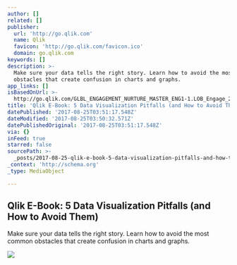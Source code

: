```yaml
---
author: []
related: []
publisher:
  url: 'http://go.qlik.com'
  name: Qlik
  favicon: 'http://go.qlik.com/favicon.ico'
  domain: go.qlik.com
keywords: []
description: >-
  Make sure your data tells the right story. Learn how to avoid the most common
  obstacles that create confusion in charts and graphs.
app_links: []
isBasedOnUrl: >-
  http://go.qlik.com/GLBL_ENGAGEMENT_NURTURE_MASTER_ENG1-1.LOB_Engage_2015_Tch2_PRG_LOB_Engage_2015_Tch2_LP.html?mkt_tok=eyJpIjoiT1RneFpHSmtaR1k1TnpWaSIsInQiOiJDa1lpWjJocEdhbTllVSt6NXBvc3ZOdldSNjhEVHNpaG5wVUZ2MWFqUnZFKzNsTDFFckdsTWJWTDlXR0Z5MWYyZmd5UDIrN2xJQjhYTngzRkhLRkx1QzJCalBmVGM4SE5VMFwvSHR4RUJ1WFwvT2U2aDNmaWV0OUFpWkdYWU5zd0FOSGVweUtiQVM0ZkRvQ3A2YW0rdWFDZz09In0%3D
title: 'Qlik E-Book: 5 Data Visualization Pitfalls (and How to Avoid Them)'
datePublished: '2017-08-25T03:51:17.548Z'
dateModified: '2017-08-25T03:50:32.571Z'
datePublishedOriginal: '2017-08-25T03:51:17.548Z'
via: {}
inFeed: true
starred: false
sourcePath: >-
  _posts/2017-08-25-qlik-e-book-5-data-visualization-pitfalls-and-how-to-avoid.md
_context: 'http://schema.org'
_type: MediaObject

---
```

<article style=""><h1>Qlik E-Book: 5 Data Visualization Pitfalls (and How to Avoid Them)</h1><p>Make sure your data tells the right story. Learn how to avoid the most common obstacles that create confusion in charts and graphs.</p><img src="http://go.qlik.com/rs/qliktech/images/GLBL_2014_H1_5_Pitfalls_Ebook_Reg_LP_IMG.png" /></article>